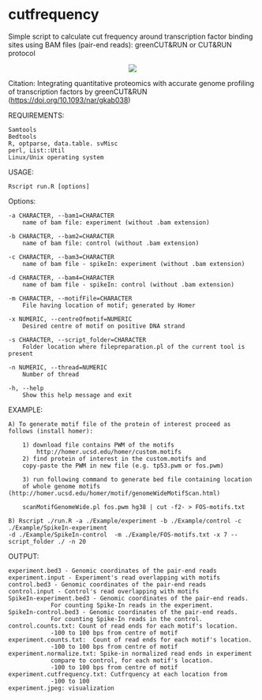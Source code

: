 # cutfrequency
Simple script to calculate cut frequency around transcription factor binding sites using BAM files (pair-end reads): 
greenCUT&RUN or CUT&RUN protocol

<p align="center">
  <img src="https://user-images.githubusercontent.com/28807444/130489546-74e51a39-23d4-494d-b810-29eb42efa2c1.jpg" />
</p>

Citation: Integrating quantitative proteomics with accurate genome profiling of transcription 
	factors by greenCUT&RUN (https://doi.org/10.1093/nar/gkab038)

REQUIREMENTS:

	Samtools
	Bedtools
	R, optparse, data.table. svMisc
	perl, List::Util
	Linux/Unix operating system


USAGE:

	Rscript run.R [options]

Options:
	
	-a CHARACTER, --bam1=CHARACTER
		name of bam file: experiment (without .bam extension)

	-b CHARACTER, --bam2=CHARACTER
		name of bam file: control (without .bam extension)

	-c CHARACTER, --bam3=CHARACTER
		name of bam file - spikeIn: experiment (without .bam extension)

	-d CHARACTER, --bam4=CHARACTER
		name of bam file - spikeIn: control (without .bam extension)

	-m CHARACTER, --motifFile=CHARACTER
		File having location of motif; generated by Homer

	-x NUMERIC, --centreOfmotif=NUMERIC
		Desired centre of motif on positive DNA strand

	-s CHARACTER, --script_folder=CHARACTER
		Folder location where filepreparation.pl of the current tool is present

	-n NUMERIC, --thread=NUMERIC
		Number of thread

	-h, --help
		Show this help message and exit

EXAMPLE:

	A) To generate motif file of the protein of interest proceed as follows (install homer):
	
		1) download file contains PWM of the motifs
			http://homer.ucsd.edu/homer/custom.motifs
		2) find protein of interest in the custom.motifs and 
		copy-paste the PWM in new file (e.g. tp53.pwm or fos.pwm)
		
		3) run following command to generate bed file containing location 
		of whole genome motifs (http://homer.ucsd.edu/homer/motif/genomeWideMotifScan.html)
		
		scanMotifGenomeWide.pl fos.pwm hg38 | cut -f2- > FOS-motifs.txt
	
	B) Rscript ./run.R -a ./Example/experiment -b ./Example/control -c ./Example/SpikeIn-experiment
	-d ./Example/SpikeIn-control  -m ./Example/FOS-motifs.txt -x 7 --script_folder ./ -n 20 

OUTPUT:

	experiment.bed3 - Genomic coordinates of the pair-end reads
	experiment.input - Experiment's read overlapping with motifs
	control.bed3 - Genomic coordinates of the pair-end reads
	control.input - Control's read overlapping with motifs
	SpikeIn-experiment.bed3 - Genomic coordinates of the pair-end reads. 
				For counting Spike-In reads in the experiment.
	SpikeIn-control.bed3 - Genomic coordinates of the pair-end reads. 
				For counting Spike-In reads in the control.
	control.counts.txt: Count of read ends for each motif's location. 
				-100 to 100 bps from centre of motif 
	experiment.counts.txt:  Count of read ends for each motif's location. 
				-100 to 100 bps from centre of motif 
	experiment.normalize.txt: Spike-in normalized read ends in experiment 
				compare to control, for each motif's location.
				-100 to 100 bps from centre of motif 
	experiment.cutfrequency.txt: Cutfrquency at each location from 
				-100 to 100
	experiment.jpeg: visualization

